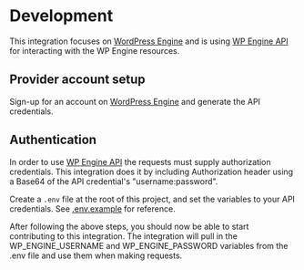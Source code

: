 # Development

This integration focuses on [WordPress Engine](https://wpengine.com/) and is
using [WP Engine API](https://wpengineapi.com/) for interacting with the WP
Engine resources.

## Provider account setup

Sign-up for an account on [WordPress Engine](https://wpengine.com/) and generate
the API credentials.

## Authentication

In order to use [WP Engine API](https://wpengineapi.com/) the requests must
supply authorization credentials. This integration does it by including
Authorization header using a Base64 of the API credential's "username:password".

Create a `.env` file at the root of this project, and set the variables to your
API credentials. See [.env.example](../.env.example) for reference.

After following the above steps, you should now be able to start contributing to
this integration. The integration will pull in the WP_ENGINE_USERNAME and
WP_ENGINE_PASSWORD variables from the .env file and use them when making
requests.
